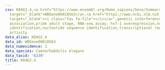 ```yaml
---
csv: K04G2.4,<a href="https://www.ensembl.org/Homo_sapiens/Gene/Summary?db=core;g=WBGene00010563"
  target="_blank">WBGene00010563</a>,<a href="https://www.ncbi.nlm.nih.gov/pubmed/30894454"
  target="_blank"><i class="fas fa-file"></i></a>",genetic interference,functional
  association,prime adult stage, RNA-seq assay, hsf-1 overexpression,nucleotide sequence
  identification,nucleotide sequence identification,transcriptional regulation,up-regulates
  activity
data_alias: K04G2.4
data_id: WBGene00010563
data_numevidence: 1
data_species: Caenorhabditis elegans
data_taxid: '6239'
title: K04G2.4
---
```

